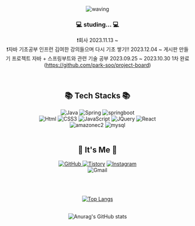 <div align="center">
  
![waving](https://capsule-render.vercel.app/api?type=waving&height=200&text=Park-soo!&fontAlign=80&fontAlignY=40&color=gradient)
<br>


### 💻 studing... 💻
❗️회사 2023.11.13 ~    
❗️자바 기초공부 인프런 김여한 강의들으며 다시 기초 쌓기!!  2023.12.04 ~
  게시판 만들기 프로젝트 자바 + 스프링부트와 관련 기술 공부 2023.09.25 ~ 2023.10.30 1차 완료(https://github.com/park-soo/project-board)  


<br/>
    
## 📚 Tech Stacks 📚
    
<img alt="Java" src ="https://img.shields.io/badge/Java-007396.svg?&style=for-the-badge&logo=Java&logoColor=white"/>
<img alt="Spring" src ="https://img.shields.io/badge/Spring-6DB33F.svg?&style=for-the-badge&logo=Spring&logoColor=white"/>
<img alt="springboot" src ="https://img.shields.io/badge/springboot-6DB33F.svg?&style=for-the-badge&logo=springboot&logoColor=white"/> <br/> 
<img alt="Html" src ="https://img.shields.io/badge/HTML-E34F26.svg?&style=for-the-badge&logo=HTML5&logoColor=white"/>
<img alt="CSS3" src ="https://img.shields.io/badge/CSS3-FF9933.svg?&style=for-the-badge&logo=CSS3&logoColor=white"/>
<img alt="JavaScript" src ="https://img.shields.io/badge/JavaScript-F7DF1E.svg?&style=for-the-badge&logo=JavaScript&logoColor=white"/>
<img alt="JQuery" src ="https://img.shields.io/badge/JQuery-0769AD .svg?&style=for-the-badge&logo=JQuery&logoColor=white"/> 
<img alt="React" src ="https://img.shields.io/badge/React-61DAFB.svg?&style=for-the-badge&logo=React&logoColor=white"/>   <br/> 
<img alt="amazonec2" src ="https://img.shields.io/badge/amazonec2-FF9900.svg?&style=for-the-badge&logo=amazonec2&logoColor=white"/>
<img alt="mysql" src ="https://img.shields.io/badge/mysql-4479A1.svg?&style=for-the-badge&logo=mysql&logoColor=white"/>
<br/>
<br/>


## 🎨 It's Me 🎨
<a href = "https://github.com/park-soo"><img alt="GitHub" src ="https://img.shields.io/badge/GitHub-181717.svg?&style=for-the-badge&logo=GitHub&logoColor=white"/>
</a> <a href = "https://parkman.tistory.com/"> <img alt="Tistory" src ="https://img.shields.io/badge/Tistory-orange.svg?&style=for-the-badge"/></a>
</a> <a href = "https://instagram.com/parkman_xx"> <img alt="Instagram" src ="https://img.shields.io/badge/Instagram-E4405F.svg?&style=for-the-badge&logo=Instagram&logoColor=white"/></a> <br>
<img alt="Gmail" src="https://img.shields.io/badge/parkman.xxx@gmail.com-EA4335.svg?&style=flat-square&logo=Gmail&logoColor=white"/>

<br/><br/>

[![Top Langs](https://github-readme-stats.vercel.app/api/top-langs/?username=park-soo&layout=compact)](https://github.com/anuraghazra/github-readme-stats)
<br/>
<br/>


![Anurag's GitHub stats](https://github-readme-stats.vercel.app/api?username=park-soo&show_icons=true&theme=radical)

<br/>

</div>

